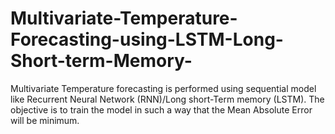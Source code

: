 # Multivariate-Temperature-Forecasting-using-LSTM-Long-Short-term-Memory-
Multivariate Temperature forecasting is performed using sequential model like Recurrent Neural Network (RNN)/Long short-Term memory (LSTM). The objective is to train the model in such a way that the Mean Absolute Error will be minimum.
